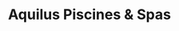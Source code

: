 ---
title: "Aquilus Piscines & Spas"
url: /paray-le-monial/aquilus-piscines-et-spas/
shop: piscine
---